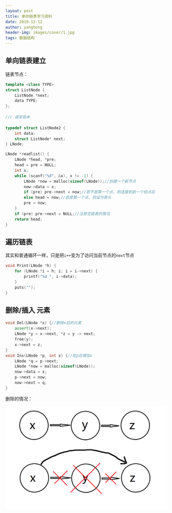 ```yaml
---
layout: post
title: 单向链表学习资料
date: 2019-12-12
author: yanghong
header-img: images/cover/1.jpg
tags: 数据结构
---
```


## 单向链表建立

链表节点：
```cpp
template <class TYPE>
struct ListNode {
	ListNode *next;
	data TYPE;
};

//c 语言版本

typedef struct ListNode2 {
	int data;
	struct ListNode* next;
} LNode;
```

```cpp
LNode *readlist() {
	LNode *head, *pre;
	head = pre = NULL;
	int x;
	while (scanf("%d", &x), x != -1) {
		LNode *now = malloc(sizeof(LNode));//创建一个新节点
		now->data = x;
		if (pre) pre->next = now;//若不是第一个点，则连接到前一个结点后
		else head = now;//若是第一个点，则设为表头
		pre = now;
	}
	if (pre) pre->next = NULL;//注意空链表的情况
	return head;
}
```

## 遍历链表

其实和普通循环一样，只是把`i++`变为了访问当前节点的`next`节点

```cpp
void Print(LNode *h) {
	for (LNode *i = h; i; i = i->next) {
		printf("%d ", i->data);
	}
	puts("");
}
```

## 删除/插入 元素

```cpp
void Del(LNode *x) {//删除x后的元素
	assert(x->next);
	LNode *y = x->next, *z = y -> next;
	free(y);
	x->next = z;
}
void Ins(LNode *p, int x) {//在p后增加x
	LNode *q = p->next;
	LNode *now = malloc(sizeof(LNode));
	now->data = x;
	p->next = now;
	now->next = q;
}
```
删除的情况：

![](/images/单向链表学习资料-链表.png)

